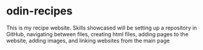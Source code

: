 # odin-recipes
This is my recipe website. Skills showcased will be setting up a repository in GitHub, navigating between files, creating html files, adding pages to the website, adding images, and linking websites from the main page